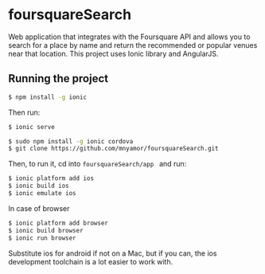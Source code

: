 # foursquareSearch
Web application that integrates with the Foursquare API and allows you to search for a place by name and return the recommended or popular venues near that location.
This project uses Ionic library and AngularJS.

## Running the project

```bash
$ npm install -g ionic
```
Then run: 

```bash
$ ionic serve
```

```bash
$ sudo npm install -g ionic cordova
$ git clone https://github.com/mnyamor/foursquareSearch.git  
```

Then, to run it, cd into `foursquareSearch/app ` and run:

```bash
$ ionic platform add ios
$ ionic build ios
$ ionic emulate ios
```

In case of browser 

```bash
$ ionic platform add browser
$ ionic build browser
$ ionic run browser
```

Substitute ios for android if not on a Mac, but if you can, the ios development toolchain is a lot easier to work with.
